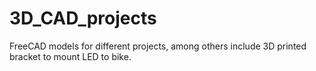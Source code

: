 # 3D_CAD_projects
FreeCAD models for different projects, among others include 3D printed bracket to mount LED to bike. 
